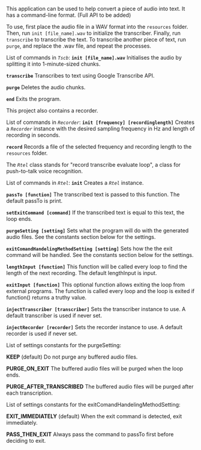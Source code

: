 This application can be used to help convert a piece of audio into text. It has a command-line format. (Full API to be added)

To use, first place the audio file in a WAV format into the `resources` folder. Then, run `init [file_name].wav` to initialize the transcriber. Finally, run `transcribe` to transcribe the text. To transcribe another piece of text, run `purge`, and replace the .wav file, and repeat the processes.

List of commands in *`Tscb`*:
**`init [file_name].wav`**
Initialises the audio by splitting it into 1-minute-sized chunks.

**`transcribe`**
Transcribes to text using Google Transcribe API.

**`purge`**
Deletes the audio chunks.

**`end`**
Exits the program.

This project also contains a recorder.

List of commands in *`Recorder`*:
**`init [frequency] [recordinglength]`**
Creates a *`Recorder`* instance with the desired sampling frequency in Hz and length of recording in seconds.

**`record`**
Records a file of the selected frequency and recording length to the `resources` folder.

The *`Rtel`* class stands for "record transcribe evaluate loop", a class for push-to-talk voice recognition.

List of commands in *`Rtel`*:
**`init`**
Creates a *`Rtel`* instance.

**`passTo [function]`**
The transcribed text is passed to this function. The default passTo is print.

**`setExitCommand [command]`**
If the transcribed text is equal to this text, the loop ends.

**`purgeSetting [setting]`**
Sets what the program will do with the generated audio files. See the constants section below for the settings.

**`exitComandHandelingMethodSetting [setting]`**
Sets how the the exit command will be handled. See the constants section below for the settings.

**`lengthInput [function]`**
This function will be called every loop to find the length of the next recording. The default lengthInput is input.

**`exitInput [function]`**
This optional function allows exiting the loop from external programs. The function is called every loop and the loop is exited if function() returns a truthy value.

**`injectTranscriber [transcriber]`**
Sets the transcriber instance to use. A default transcriber is used if never set.

**`injectRecorder [recorder]`**
Sets the recorder instance to use. A default recorder is used if never set.

List of settings constants for the purgeSetting:

**KEEP** (default)
Do not purge any buffered audio files.

**PURGE_ON_EXIT**
The buffered audio files will be purged when the loop ends.

**PURGE_AFTER_TRANSCRIBED**
The buffered audio files will be purged after each transcription.

List of settings constants for the exitComandHandelingMethodSetting:

**EXIT_IMMEDIATELY** (default)
When the exit command is detected, exit immediately.

**PASS_THEN_EXIT**
Always pass the command to passTo first before deciding to exit.
